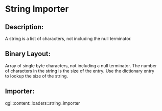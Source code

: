 String Importer
===============

## Description: 
A string is a list of characters, not including the null terminator.

## Binary Layout: 
Array of single byte characters, not including a null terminator. The number
of characters in the string is the size of the entry. Use the dictionary entry 
to lookup the size of the string.

## Importer:
qgl::content::loaders::string_importer